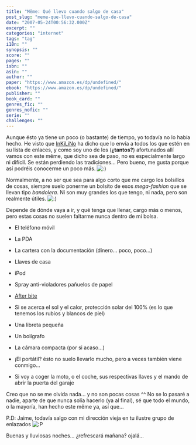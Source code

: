 ```yaml
---
title: "Même: Qué llevo cuando salgo de casa"
post_slug: "meme-que-llevo-cuando-salgo-de-casa"
date: "2007-05-24T00:56:32.000Z"
excerpt: ""
categories: "internet"
tags: "tag"
i18n: ""
synopsis: ""
score: ""
pages: ""
isbn: ""
asin: ""
author: ""
paper: "https://www.amazon.es/dp/undefined/"
ebook: "https://www.amazon.es/dp/undefined/"
publisher: ""
book_card: ""
genres_fic: ""
genres_nofic: ""
serie: ""
challenges: ""
---
```


Aunque ésto ya tiene un poco (o bastante) de tiempo, yo todavía no lo había hecho. He visto que [InKiLiNo](http://www.inkilino.com/2007/05/23/que-llevo-cuando-salgo-de-casa/) ha dicho que lo envía a todos los que estén en su lista de enlaces, y como soy uno de los (**¿tantos?**) afortunados allí vamos con este même, que dicho sea de paso, no es especialmente largo ni difícil. Se están perdiendo las tradiciones… Pero bueno, me gusta porque así podréis conocerme un poco más. ![:)](http://fjp.es/wp-includes/images/smilies/icon_smile.gif)

Normalmente, a no ser que sea para algo corto que me cargo los bolsillos de cosas, siempre suelo ponerme un bolsito de esos _mega-fashion_ que se llevan tipo _bandolera_. Ni son muy grandes los que tengo, ni nada, pero son realmente útiles. ![:)](http://fjp.es/wp-includes/images/smilies/icon_smile.gif)

Depende de dónde vaya a ir, y qué tenga que llenar, cargo más o menos, pero estas cosas no suelen faltarme nunca dentro de mi bolsa.

- El teléfono móvil
- La PDA
- La cartera con la documentación (dinero… poco, poco…)

- Llaves de casa
- iPod
- Spray anti-violadores pañuelos de papel
- [After bite](http://www.esteve.es/EsteveFront/CatalogoProductos.do?op=DP&div=otc&con=234)
- Si se acerca el sol y el calor, protección solar del 100% (es lo que tenemos los rubios y blancos de piel)
- Una libreta pequeña
- Un bolígrafo
- La cámara compacta (por si acaso…)

- ¡El portátil? ésto no suelo llevarlo mucho, pero a veces también viene conmigo…
- Si voy a coger la moto, o el coche, sus respectivas llaves y el mando de abrir la puerta del garaje

Creo que no se me olvida nada… y no son pocas cosas ^^ No se lo pasaré a nadie, aparte de que nunca solía hacerlo (ya al final), sé que todo el mundo, o la mayoría, han hecho este même ya, así que…

P.D: Jaime, todavía salgo con mi dirección vieja en tu ilustre grupo de enlazados ![:P](http://fjp.es/wp-includes/images/smilies/icon_razz.gif)

Buenas y lluviosas noches… ¿refrescará mañana? ojalá…
